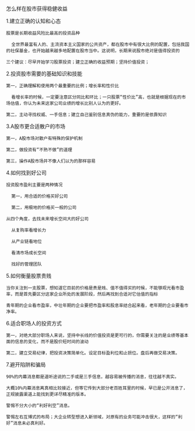 怎么样在股市获得稳健收益

  1.建立正确的认知和心态

    股票是长期收益风险比最高的投资品种

      全世界最富有人的、主流资本主义国家的公共资产，都在股市中有很大比例的配置，包括我国的社保基金，也开始越来越多地配置在股市当中。这说明，长期来说股市绝对是值得投资的

    三个建议：尽早开始学习股票投资；建立正确的收益预期；坚持价值投资；

  2.投资股市需要的基础知识和技能

    第一，正确理解和使用两个最重要的比例；增长率和性价比

      看增长率的时候，一定要注意区分同比和环比；一只股票“性价比”高，也就是根据现在的市场估值，你认为未来这家公司业绩的增长比别人认为的更好。

    第二，主动寻找权威、一手信息；建立自己鉴别信息真伪的能力，重要的是依靠知识

  3.A股市更合适散户的市场

    第一，A股市场对散户有特殊的保护机制

    第二，做投资有“不熟不做”的道理

    第三，操作A股市场并不像人们以为的那样容易

  4.如何找到好公司

    投资股市盈利主要是两种情况

      第一，用合适的价格买好公司

      第二，用极地的价格买一般的公司

    从四个角度，去找未来增长空间大的好公司

      从复购率看增长力

      从产业链看地位

      看清市场成长空间

      找好的管理团队

  5.如何衡量股票贵贱

    当你关注到一支股票，想知道它目前的价格是贵是贱、值不值得买的时候，不能够观光看市盈率，而是首先要区分这家企业所处的发展阶段，然后再找到合适对它估值的指标

    青年期的企业看市盈率，中壮年期的企业要把市盈率和股息率结合起来看，老年期的企业要看市净率。

  6.适合职场人的投资方式

    第一，对绝大部分职场人来说，坚持中长线的价值投资是更可行的，你需要关注的是业绩等基本面的信息的变化，而不是股价短时间的波动

    第二，建立交易纪律，把投资决策简单化。设定目标盈利位和止损位。盘后再做交易决策。

  7.避开陷阱和骗局

    90%的内幕消息都是道听途说的二手或是三手信息，越容易被传播的消息，往往越不真实。

    大概10%内幕消息离真相比较接近，但等它传到大部分老百姓耳里的时候，早已是公开消息了，正规披露渠道上能找到更详尽精准的版本。

    警惕不分大小的“利好利空”消息。

    警惕左右互博式的布局；大企业转型想进入新领域，对原有的业务可能冲击很大，这样的“利好”消息未必真利好。



